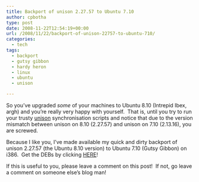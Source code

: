 ```yaml
---
title: Backport of unison 2.27.57 to Ubuntu 7.10
author: cpbotha
type: post
date: 2008-11-22T12:54:19+00:00
url: /2008/11/22/backport-of-unison-22757-to-ubuntu-710/
categories:
  - tech
tags:
  - backport
  - gutsy gibbon
  - hardy heron
  - linux
  - ubuntu
  - unison

---
```

So you’ve upgraded _some_ of your machines to Ubuntu 8.10 (Intrepid Ibex, argh) and you’re really very happy with yourself.  That is, until you try to run your trusty [unison][1] synchronisation scripts and notice that due to the version mismatch between unison on 8.10 (2.27.57) and unison on 7.10 (2.13.16), you are screwed.

Because I like you, I’ve made available my quick and dirty backport of unison 2.27.57 (the Ubuntu 8.10 version) to Ubuntu 7.10 (Gutsy Gibbon) on i386.  Get the DEBs by clicking [HERE][2]!

If this is useful to you, please leave a comment on this post!  If not, go leave a comment on someone else’s blog man!

 [1]: http://www.cis.upenn.edu/~bcpierce/unison/ "link to unison website"
 [2]: http://visualisation.tudelft.nl/~cpbotha/files/unison_2.27_gutsy_backport/ "unison 2.27.57 gutsy backport debs"
